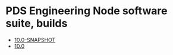 
PDS Engineering Node software suite, builds
===========================================

- [10.0-SNAPSHOT](./10.0-SNAPSHOT)
- [10.0](./10.0)
